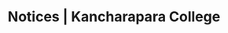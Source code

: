 ---
title: "Notices | Kancharapara College"
description: "Notices"

hero: 
  title: "All Notices"


notices:
  - date: "2022-05-17"
    title: "Notice for Project Submission of the 4th Semester Hindi Generic Elective Students."
    downloadLink: "https://www.kanchraparacollege.ac.in/Download/20222705327023810.pdf"
  - date: "2022-05-17"
    title: "Notice for Project Submission of the 4th Semester Hindi Generic Elective Students."
    downloadLink: "https://www.kanchraparacollege.ac.in/Download/20222705327023810.pdf"
  - date: "2022-05-14"
    title: "Notice for Project Submission of the 4th Semester Hindi Generic Elective Students."
    downloadLink: "https://www.kanchraparacollege.ac.in/Download/20222705327023810.pdf"
  - date: "2022-05-12"
    title: "Notice for Project Submission of the 4th Semester Hindi Generic Elective Students."
    downloadLink: "https://www.kanchraparacollege.ac.in/Download/20222705327023810.pdf"
  - date: "2022-05-11"
    title: "Notice for Project Submission of the 4th Semester Hindi Generic Elective Students."
    downloadLink: "https://www.kanchraparacollege.ac.in/Download/20222705327023810.pdf"
  - date: "2022-05-10"
    title: "Notice for Project Submission of the 4th Semester Hindi Generic Elective Students."
    downloadLink: "https://www.kanchraparacollege.ac.in/Download/20222705327023810.pdf"

layout: "notices"
---